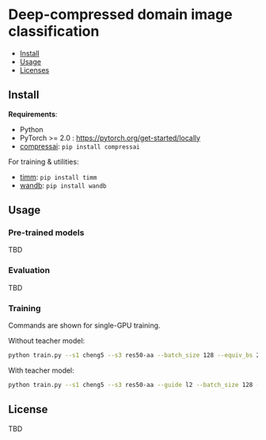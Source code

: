 # Deep-compressed domain image classification

- [Install](#install)
- [Usage](#usage)
- [Licenses](#license)


## Install
**Requirements**:
- Python
- PyTorch >= 2.0 : https://pytorch.org/get-started/locally
- [compressai](https://github.com/InterDigitalInc/CompressAI): `pip install compressai`

For training & utilities:
- [timm](https://github.com/huggingface/pytorch-image-models): `pip install timm`
- [wandb](https://wandb.ai/site/): `pip install wandb`


## Usage
### Pre-trained models
TBD

### Evaluation
TBD

### Training

Commands are shown for single-GPU training.

Without teacher model:
```bash
python train.py --s1 cheng5 --s3 res50-aa --batch_size 128 --equiv_bs 256 --workers 8 --epochs 16 --fixseed --wbmode online
```

With teacher model:
```bash
python train.py --s1 cheng5 --s3 res50-aa --guide l2 --batch_size 128 --equiv_bs 256 --workers 8 --epochs 16 --fixseed --wbmode online
```


## License
TBD